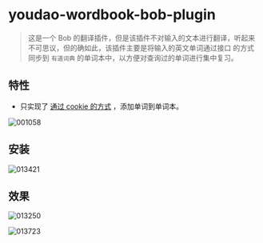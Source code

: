 # youdao-wordbook-bob-plugin

> 这是一个 Bob 的翻译插件，但是该插件不对输入的文本进行翻译，听起来不可思议，但的确如此，该插件主要是将输入的英文单词通过接口
> 的方式同步到 `有道词典` 的单词本中，以方便对查询过的单词进行集中复习。

## 特性
+ 只实现了 [通过 cookie 的方式](http://account.youdao.com/login) ，添加单词到单词本。

![001058](https://image.yuhaowin.com/2021/01/03/001058.png)

## 安装
![013421](https://image.yuhaowin.com/2021/01/03/013421.png)

## 效果
![013250](https://image.yuhaowin.com/2021/01/03/013250.png)

![013723](https://image.yuhaowin.com/2021/01/03/013723.jpeg)

